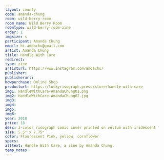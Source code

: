```yaml
---
layout: county 
code: amanda-chung
room: wild-berry-room
room_name: Wild Berry Room
roomtype: wild-berry-room-zine
order: 1
imgsize: s
participant: Amanda Chung
email: hi.amdachu@gmail.com
artist: Amanda Chung
title: Handle With Care
redirect: 
type: zine
artisturl: https://www.instagram.com/amdachu/
publisher: 
publisherurl: 
howpurchase: Online Shop
producturl: https://luckyrisograph.press/store/handle-with-care
img1: HandleWithCare-AmandaChung01.png
img2: HandleWithCare-AmandaChung02.jpg
img3: 
img4: 
img5: 
img6: 
year: 2018
price: 18
desc: 3-color risograph comic cover printed on vellum with iridescent flakes
size: 5.5" x 7.75"
color: Flourescent Pink, yellow, cornflower
specs: 
alttext: Handle With Care, a zine by Amanda Chung.
temp_notes: 
---
```


